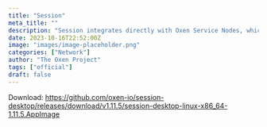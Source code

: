 ```yaml
---
title: "Session"
meta_title: ""
description: "Session integrates directly with Oxen Service Nodes, which are a set of distributed, decentralized and Sybil resistant nodes."
date: 2023-10-16T22:52:00Z
image: "images/image-placeholder.png"
categories: ["Network"]
author: "The Oxen Project"
tags: ["official"]
draft: false
---
```


Download: https://github.com/oxen-io/session-desktop/releases/download/v1.11.5/session-desktop-linux-x86_64-1.11.5.AppImage
